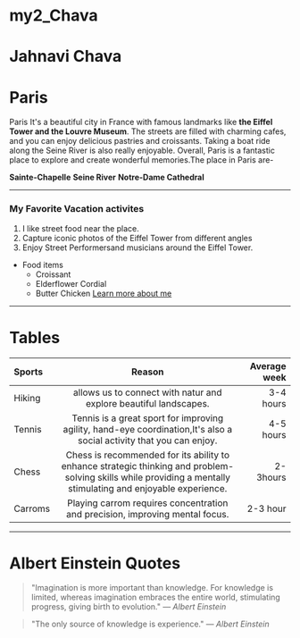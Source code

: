 # my2_Chava

# Jahnavi Chava

# Paris

Paris It's a beautiful city in France with famous landmarks like **the Eiffel Tower and the Louvre Museum**. The streets are filled with charming cafes, and you can enjoy delicious pastries and croissants. Taking a boat ride along the Seine River is also really enjoyable. Overall, Paris is a fantastic place to explore and create wonderful memories.The place in Paris are-

**Sainte-Chapelle**
**Seine River**
**Notre-Dame Cathedral**

---
### My Favorite Vacation activites
1. I like street food near the place.
2. Capture iconic photos of the Eiffel Tower from different angles
3. Enjoy Street Performersand musicians around the Eiffel Tower.

  - Food items
    - Croissant
    - Elderflower Cordial
    - Butter Chicken
[Learn more about me](MyStats.md)</br>

---


# Tables


 |    Sports      |  Reason   |  Average week    |
 |:----               | :------:   | ---------:   |
 |  Hiking            |allows us to connect       with natur and explore beautiful landscapes.| 3-4 hours|
 |Tennis              |Tennis is a great sport for improving agility, hand-eye coordination,It's also a social activity that you can enjoy.|4-5 hours|
 |Chess               |Chess is recommended for its ability to enhance strategic thinking and problem-solving skills while providing a mentally stimulating and enjoyable experience.|2-3hours |
 |Carroms| Playing carrom requires concentration and precision, improving mental focus.| 2-3 hour|   


 ---           


# Albert Einstein Quotes

 > "Imagination is more important than knowledge. For knowledge is limited, whereas imagination embraces the entire world, stimulating progress, giving birth to evolution." 
 > — *Albert Einstein*

 > "The only source of knowledge is experience."
 > — *Albert Einstein*


